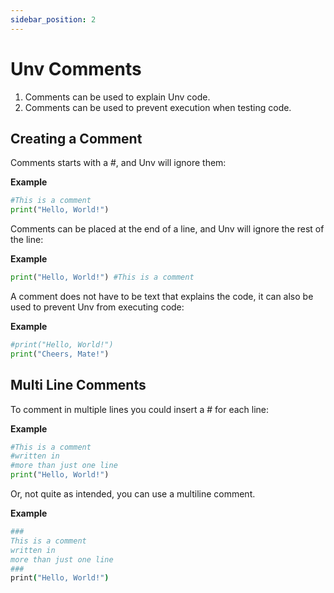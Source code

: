 ```yaml
---
sidebar_position: 2
---
```

# Unv Comments

1. Comments can be used to explain Unv code.
2. Comments can be used to prevent execution when testing code.

## Creating a Comment

Comments starts with a #, and Unv will ignore them:

**Example**
```py
#This is a comment
print("Hello, World!")
```

Comments can be placed at the end of a line, and Unv will ignore the rest of the line:

**Example**
```py
print("Hello, World!") #This is a comment
```

A comment does not have to be text that explains the code, it can also be used to prevent Unv from executing code:

**Example**
```py
#print("Hello, World!")
print("Cheers, Mate!")
```

## Multi Line Comments

To comment in multiple lines you could insert a # for each line:

**Example**
```py
#This is a comment
#written in
#more than just one line
print("Hello, World!")
```

Or, not quite as intended, you can use a multiline comment.

**Example**
```coffee
###
This is a comment
written in
more than just one line
###
print("Hello, World!")
```

